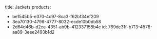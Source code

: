 title: Jackets
products:
  - be1545b5-e370-4c97-8ca3-f62bf34ef209
  - 3ea70130-4796-4777-8032-ecde10b0db58
  - 2d64d46b-d2ca-4351-ab9b-412337158b4c
id: 769dc31f-b713-4576-aa89-3eee2493b1d2
